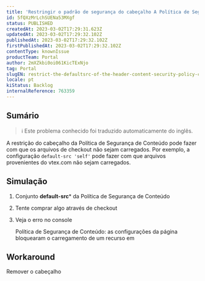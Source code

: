 ```yaml
---
title: 'Restringir o padrão de segurança do cabeçalho A Política de Segurança de Conteúdo pode quebrar o Checkout'
id: 5fQXzMrLchSUENa53MXgf
status: PUBLISHED
createdAt: 2023-03-02T17:29:31.623Z
updatedAt: 2023-03-02T17:29:32.102Z
publishedAt: 2023-03-02T17:29:32.102Z
firstPublishedAt: 2023-03-02T17:29:32.102Z
contentType: knownIssue
productTeam: Portal
author: 2mXZkbi0oi061KicTExNjo
tag: Portal
slugEN: restrict-the-defaultsrc-of-the-header-content-security-policy-could-break-the-checkout
locale: pt
kiStatus: Backlog
internalReference: 763359
---
```


## Sumário

>ℹ️ Este problema conhecido foi traduzido automaticamente do inglês.


A restrição do cabeçalho da Política de Segurança de Conteúdo pode fazer com que os arquivos de checkout não sejam carregados. Por exemplo, a configuração `default-src 'self'` pode fazer com que arquivos provenientes do vtex.com não sejam carregados.


##

## Simulação



1. Conjunto **default-src*** da Política de Segurança de Conteúdo
2. Tente comprar algo através de checkout
3. Veja o erro no console

    Política de Segurança de Conteúdo: as configurações da página bloquearam o carregamento de um recurso em



##

## Workaround


Remover o cabeçalho




